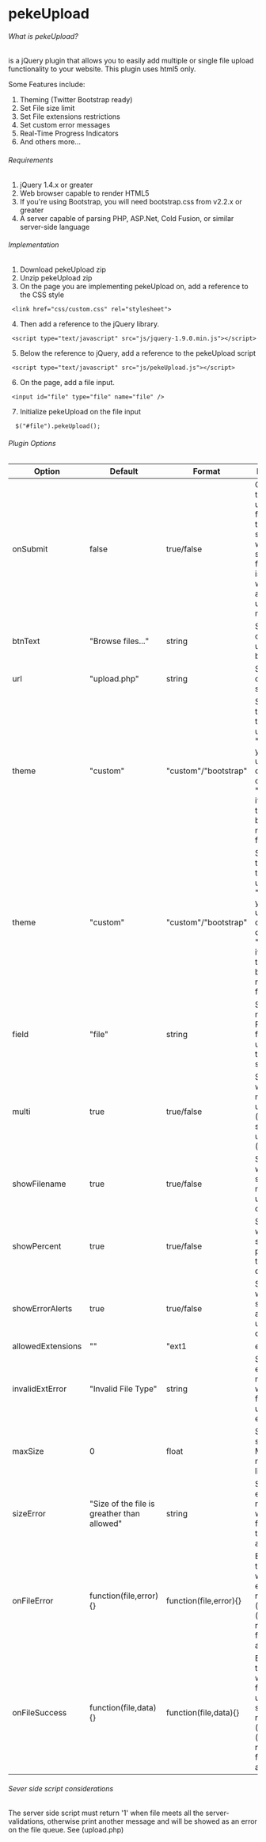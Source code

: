 pekeUpload
==========
###### What is pekeUpload?
is a jQuery plugin that allows you to easily add multiple or single file upload functionality to your website. This plugin uses html5 only.

Some Features include:

1.  Theming (Twitter Bootstrap ready)
2.  Set File size limit
3.  Set File extensions restrictions
4.  Set custom error messages
5.  Real-Time Progress Indicators
6.  And others more...

###### Requirements
1.  jQuery 1.4.x or greater
2.  Web browser capable to render HTML5
3.  If you're using Bootstrap, you will need bootstrap.css from v2.2.x or greater
4.  A server capable of parsing PHP, ASP.Net, Cold Fusion, or similar server-side language

###### Implementation

1.  Download pekeUpload zip
2.  Unzip pekeUpload zip
3.  On the page you are implementing pekeUpload on, add a reference to the CSS style<br />
```
 <link href="css/custom.css" rel="stylesheet">   
```
4. Then add a reference to the jQuery library.<br />
```
 <script type="text/javascript" src="js/jquery-1.9.0.min.js"></script>
```
5.  Below the reference to jQuery, add a reference to the pekeUpload script<br />
```
 <script type="text/javascript" src="js/pekeUpload.js"></script>
 ```
6.  On the page, add a file input.<br />
```
 <input id="file" type="file" name="file" />
 ```
7.  Initialize pekeUpload on the file input<br />
```
  $("#file").pekeUpload();
 ```
 
###### Plugin Options

| Option | Default | Format | Description|
| ------ | ------- | ------- | ---------- |
| onSubmit| false | true/false | Gives you the option of upload the files when the file is selected or when you submit the form. When is true, you won't be able to upload multiple files |
| btnText| "Browse files..." | string | Set the text of the upload button |
| url| "upload.php" | string | Set the url of upload script |
| theme | "custom" | "custom"/"bootstrap" | Set the theme for the uploader, "custom" if you want to use your custom css, or "bootstrap" if you prefer the Twitter bootstrap-ready functionality |
| theme | "custom" | "custom"/"bootstrap" | Set the theme for the uploader, "custom" if you want to use your custom css, or "bootstrap" if you prefer the Twitter bootstrap-ready functionality |
| field | "file" | string | Set the name for the POST data field, this is useful for the server-side script |
| multi | true | true/false | Sets if you want multiple file uploads (true) or a single file upload (false) |
| showFilename | true | true/false | Sets if you want to show the file name on the uploader queue |
| showPercent | true | true/false | Sets if you want to show the percent on the uploader queue |
| showErrorAlerts | true | true/false | Sets if you want to show error alerts on the uploader queue |
| allowedExtensions | "" | "ext1|ext2" | Sets the file extensions allowed to upload |
| invalidExtError | "Invalid File Type" | string | Sets the error message when the file has an unsupported extension |
| maxSize | 0 | float | Set the file size limit in MB, 0 means no limit |
| sizeError | "Size of the file is greather than allowed" | string | Sets the error message when the file is bigger than size allowed |
|  onFileError | function(file,error){} | function(file,error){} | Event triggered when some error ocurs, returns error (string), file (object). file returns file.name and file.size |
|  onFileSuccess | function(file,data){} | function(file,data){} | Event triggered when the file has been uploaded succesfully, returns data (string), file (object). file returns file.name and file.size |

###### Sever side script considerations
The server side script must return '1' when file meets all the server-validations, otherwise print another message and will be showed as an error on the file queue. See (upload.php)

	


